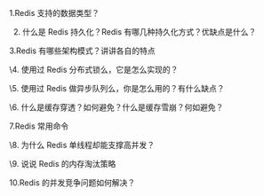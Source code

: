 1.Redis 支持的数据类型？

2. 什么是 Redis 持久化？Redis 有哪几种持久化方式？优缺点是什么？

3.Redis 有哪些架构模式？讲讲各自的特点

\4. 使用过 Redis 分布式锁么，它是怎么实现的？

\5. 使用过 Redis 做异步队列么，你是怎么用的？有什么缺点？

\6. 什么是缓存穿透？如何避免？什么是缓存雪崩？何如避免？

7.Redis 常用命令

\8. 为什么 Redis 单线程却能支撑高并发？

\9. 说说 Redis 的内存淘汰策略

10.Redis 的并发竞争问题如何解决？